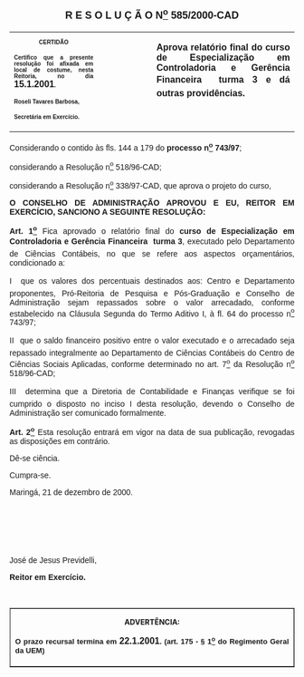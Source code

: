 <BODY>

<B><FONT FACE="Arial" SIZE=4><P ALIGN="CENTER"><A NAME="_Toc445798786"></P>
<P ALIGN="CENTER">R E S O L U &Ccedil; &Atilde; O  N<U><SUP>o</U></SUP>  585/2000-CAD</P>
</B></FONT><FONT FACE="Arial"><P ALIGN="JUSTIFY"></P></FONT>
<TABLE CELLSPACING=0 BORDER=0 CELLPADDING=7 WIDTH=604>
<TR><TD WIDTH="31%" VALIGN="TOP">
<B><FONT FACE="Arial" SIZE=1><P ALIGN="CENTER">CERTID&Atilde;O</P>
<P ALIGN="JUSTIFY">   Certifico que a presente resolu&ccedil;&atilde;o foi afixada em local de costume, nesta Reitoria, no dia </FONT><FONT FACE="Arial">15.1.2001</FONT><FONT FACE="Arial" SIZE=1>.</P>
<P ALIGN="JUSTIFY"></P>
<P ALIGN="JUSTIFY">Roseli Tavares Barbosa,</P>
<P ALIGN="JUSTIFY">Secret&aacute;ria em Exerc&iacute;cio.</B></FONT></TD>
<TD WIDTH="19%" VALIGN="TOP">&nbsp;</TD>
<TD WIDTH="50%" VALIGN="TOP">
<B><FONT FACE="Arial"><P ALIGN="JUSTIFY">Aprova relat&oacute;rio final do curso de Especializa&ccedil;&atilde;o em Controladoria e Ger&ecirc;ncia Financeira  turma 3 e d&aacute; outras provid&ecirc;ncias.</B></FONT></TD>
</TR>
</TABLE>

<FONT FACE="Arial"><P ALIGN="JUSTIFY"></P>
<P ALIGN="JUSTIFY">Considerando o contido &agrave;s fls. 144 a 179 do <B>processo n<U><SUP>o</U></SUP> 743/97</B>;</P>
<P ALIGN="JUSTIFY">considerando a Resolu&ccedil;&atilde;o n<U><SUP>o</U></SUP> 518/96-CAD;</P>
<P ALIGN="JUSTIFY">considerando a Resolu&ccedil;&atilde;o n<U><SUP>o</U></SUP> 338/97-CAD, que aprova o projeto do curso,</P>
<P ALIGN="JUSTIFY"></P>
<B><P ALIGN="JUSTIFY">O CONSELHO DE ADMINISTRA&Ccedil;&Atilde;O APROVOU E EU, REITOR EM EXERC&Iacute;CIO, SANCIONO A SEGUINTE RESOLU&Ccedil;&Atilde;O:</P>
</B><P ALIGN="JUSTIFY"></P>
<B><P ALIGN="JUSTIFY">Art. 1<U><SUP>o</B></U></SUP> Fica aprovado o relat&oacute;rio final do <B>curso de Especializa&ccedil;&atilde;o em Controladoria e Ger&ecirc;ncia Financeira  turma 3</B>, executado pelo Departamento de Ci&ecirc;ncias Cont&aacute;beis, no que se refere aos aspectos or&ccedil;ament&aacute;rios, condicionado a:</P>
<P ALIGN="JUSTIFY">I  que os valores dos percentuais destinados aos: Centro e Departamento proponentes, Pr&oacute;-Reitoria de Pesquisa e P&oacute;s-Gradua&ccedil;&atilde;o e Conselho de Administra&ccedil;&atilde;o sejam repassados sobre o valor arrecadado, conforme estabelecido na Cl&aacute;usula Segunda do Termo Aditivo I, &agrave; fl. 64 do processo n<U><SUP>o</U></SUP> 743/97;</P>
<P ALIGN="JUSTIFY">II  que o saldo financeiro positivo entre o valor executado e o arrecadado seja repassado integralmente ao Departamento de Ci&ecirc;ncias Cont&aacute;beis do Centro de Ci&ecirc;ncias Sociais Aplicadas, conforme determinado no art. 7<U><SUP>o</U></SUP> da Resolu&ccedil;&atilde;o n<U><SUP>o</U></SUP> 518/96-CAD;</P>
<P ALIGN="JUSTIFY">III  determina que a Diretoria de Contabilidade e Finan&ccedil;as verifique se foi cumprido o disposto no inciso I desta resolu&ccedil;&atilde;o, devendo o Conselho de Administra&ccedil;&atilde;o ser comunicado formalmente.</P>
<B><P ALIGN="JUSTIFY">Art. 2<U><SUP>o</B></U></SUP> Esta resolu&ccedil;&atilde;o entrar&aacute; em vigor na data de sua publica&ccedil;&atilde;o, revogadas as disposi&ccedil;&otilde;es em contr&aacute;rio.</P>
<P ALIGN="JUSTIFY">D&ecirc;-se ci&ecirc;ncia.</P>
<P ALIGN="JUSTIFY">&#9;Cumpra-se.</P>
<P ALIGN="JUSTIFY"></P>
<P ALIGN="JUSTIFY">Maring&aacute;, 21 de dezembro de 2000.</P>
<P ALIGN="JUSTIFY"></P>
<P ALIGN="JUSTIFY">&nbsp;</P>
<P ALIGN="JUSTIFY">&nbsp;</P>
<P ALIGN="JUSTIFY">&nbsp;</P>
<P>Jos&eacute; de Jesus Previdelli,</P>
<B><P>Reitor em Exerc&iacute;cio.</P>
</B>
<P>&nbsp;</P></FONT>
<TABLE BORDER CELLSPACING=1 CELLPADDING=4 WIDTH=207>
<TR><TD VALIGN="TOP">
<B><FONT SIZE=2><P ALIGN="CENTER">ADVERT&Ecirc;NCIA:</P>
</FONT><FONT FACE="Arial" SIZE=2><P ALIGN="JUSTIFY">O prazo recursal termina em </FONT><FONT FACE="Arial">22.1.2001</FONT><FONT FACE="Arial" SIZE=2>. (art. 175 - § 1<U><SUP>o</U></SUP> do Regimento Geral da UEM)</B></FONT></TD>
</TR>
</TABLE>

<FONT SIZE=2><P></A></P></FONT></BODY>
